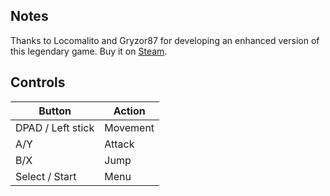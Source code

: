 ## Notes

Thanks to Locomalito and Gryzor87 for developing an enhanced version of this legendary game. Buy it on [Steam](https://store.steampowered.com/app/534290/Cursed_Castilla_Maldita_Castilla_EX/).

## Controls

| Button | Action |
|--|--| 
|DPAD / Left stick|Movement|
|A/Y|Attack|
|B/X|Jump|
|Select / Start|Menu|



